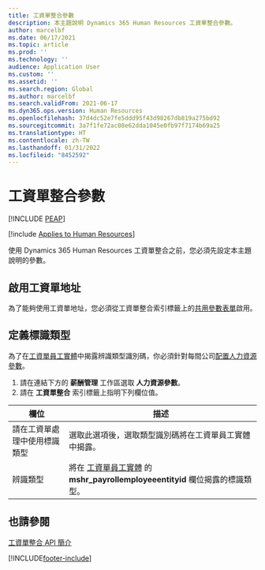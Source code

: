 ```yaml
---
title: 工資單整合參數
description: 本主題說明 Dynamics 365 Human Resources 工資單整合參數。
author: marcelbf
ms.date: 06/17/2021
ms.topic: article
ms.prod: ''
ms.technology: ''
audience: Application User
ms.custom: ''
ms.assetid: ''
ms.search.region: Global
ms.author: marcelbf
ms.search.validFrom: 2021-06-17
ms.dyn365.ops.version: Human Resources
ms.openlocfilehash: 37d4dc52e7fe5ddd95f43d98267db819a275bd92
ms.sourcegitcommit: 3a7f1fe72ac08e62dda1045e0fb97f7174b69a25
ms.translationtype: HT
ms.contentlocale: zh-TW
ms.lasthandoff: 01/31/2022
ms.locfileid: "8452592"
---
```

# <a name="payroll-integration-parameters"></a>工資單整合參數


[!INCLUDE [PEAP](../includes/peap-1.md)]

[!include [Applies to Human Resources](../includes/applies-to-hr.md)]

使用 Dynamics 365 Human Resources 工資單整合之前，您必須先設定本主題說明的參數。

## <a name="enable-payroll-address"></a>啟用工資單地址

為了能夠使用工資單地址，您必須從工資單整合索引標籤上的[共用參數表單](hr-setup-shared-parameters.md)啟用。

## <a name="define-the-identification-type"></a>定義標識類型

為了在[工資單員工實體](hr-admin-integration-payroll-api-payroll-employee.md)中揭露辨識類型識別碼，你必須針對每間公司[配置人力資源參數](hr-setup-shared-parameters.md)。

1. 請在連結下方的 **薪酬管理** 工作區選取 **人力資源參數**。 
2. 請在 **工資單整合** 索引標籤上指明下列欄位值。

| 欄位 | 描述 |
| --- | --- |
| 請在工資單處理中使用標識類型 | 選取此選項後，選取類型識別碼將在工資單員工實體中揭露。 |
| 辨識類型 | 將在 [工資單員工實體](hr-admin-integration-payroll-api-payroll-employee.md) 的 **mshr_payrollemployeeentityid** 欄位揭露的標識類型。 |

## <a name="see-also"></a>也請參閱

[工資單整合 API 簡介](hr-admin-integration-payroll-api-introduction.md)

[!INCLUDE[footer-include](../includes/footer-banner.md)]
